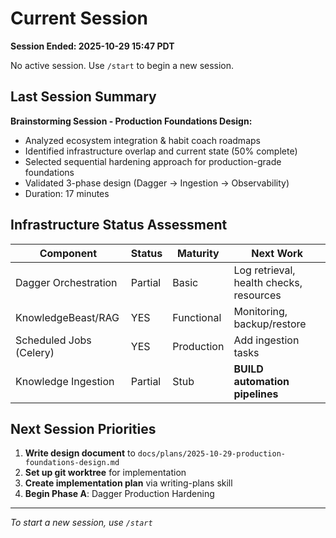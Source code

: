 # Current Session

**Session Ended: 2025-10-29 15:47 PDT**

No active session. Use `/start` to begin a new session.

## Last Session Summary

**Brainstorming Session - Production Foundations Design:**
- Analyzed ecosystem integration & habit coach roadmaps
- Identified infrastructure overlap and current state (50% complete)
- Selected sequential hardening approach for production-grade foundations
- Validated 3-phase design (Dagger → Ingestion → Observability)
- Duration: 17 minutes

## Infrastructure Status Assessment

| Component | Status | Maturity | Next Work |
|-----------|--------|----------|-----------|
| Dagger Orchestration | Partial | Basic | Log retrieval, health checks, resources |
| KnowledgeBeast/RAG | YES | Functional | Monitoring, backup/restore |
| Scheduled Jobs (Celery) | YES | Production | Add ingestion tasks |
| Knowledge Ingestion | Partial | Stub | **BUILD automation pipelines** |

## Next Session Priorities

1. **Write design document** to `docs/plans/2025-10-29-production-foundations-design.md`
2. **Set up git worktree** for implementation
3. **Create implementation plan** via writing-plans skill
4. **Begin Phase A**: Dagger Production Hardening

---

*To start a new session, use `/start`*
